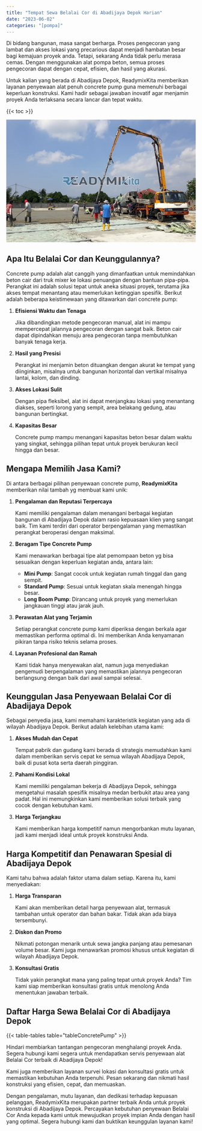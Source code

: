 ```yaml
---
title: "Tempat Sewa Belalai Cor di Abadijaya Depok Harian"
date: "2023-06-02"
categories: "[pompa]"
---
```


Di bidang bangunan, masa sangat berharga. Proses pengecoran yang lambat dan akses lokasi yang precarious dapat menjadi hambatan besar bagi kemajuan proyek anda. Tetapi, sekarang Anda tidak perlu merasa cemas. Dengan menggunakan alat pompa beton, semua proses pengecoran dapat dengan cepat, efisien, dan hasil yang akurasi.

Untuk kalian yang berada di Abadijaya Depok, ReadymixKita memberikan layanan penyewaan alat penuh concrete pump guna memenuhi berbagai keperluan konstruksi. Kami hadir sebagai jawaban inovatif agar menjamin proyek Anda terlaksana secara lancar dan tepat waktu.

{{< toc >}}

![Tempat Sewa Belalai Cor di Abadijaya Depok Harian](/images/pompa/sewa-pompa-12.jpg)

## Apa Itu Belalai Cor dan Keunggulannya?

Concrete pump adalah alat canggih yang dimanfaatkan untuk memindahkan beton cair dari truk mixer ke lokasi penuangan dengan bantuan pipa-pipa. Perangkat ini adalah solusi tepat untuk aneka situasi proyek, terutama jika akses tempat menantang atau memerlukan ketinggian spesifik. Berikut adalah beberapa keistimewaan yang ditawarkan dari concrete pump:

1. **Efisiensi Waktu dan Tenaga**

   Jika dibandingkan metode pengecoran manual, alat ini mampu mempercepat jalannya pengecoran dengan sangat baik. Beton cair dapat dipindahkan menuju area pengecoran tanpa membutuhkan banyak tenaga kerja.

2. **Hasil yang Presisi**

   Perangkat ini menjamin beton dituangkan dengan akurat ke tempat yang diinginkan, misalnya untuk bangunan horizontal dan vertikal misalnya lantai, kolom, dan dinding.

3. **Akses Lokasi Sulit**

   Dengan pipa fleksibel, alat ini dapat menjangkau lokasi yang menantang diakses, seperti lorong yang sempit, area belakang gedung, atau bangunan bertingkat.

4. **Kapasitas Besar**

   Concrete pump mampu menangani kapasitas beton besar dalam waktu yang singkat, sehingga pilihan tepat untuk proyek berukuran kecil hingga dan besar.

## Mengapa Memilih Jasa Kami?

Di antara berbagai pilihan penyewaan concrete pump, **ReadymixKita** memberikan nilai tambah yg membuat kami unik:

1. **Pengalaman dan Reputasi Terpercaya**

   Kami memiliki pengalaman dalam menangani berbagai kegiatan bangunan di Abadijaya Depok dalam rasio kepuasaan klien yang sangat baik. Tim kami terdiri dari operator berpengalaman yang memastikan perangkat beroperasi dengan maksimal.

2. **Beragam Tipe Concrete Pump**

   Kami menawarkan berbagai tipe alat pemompaan beton yg bisa sesuaikan dengan keperluan kegiatan anda, antara lain:
   - **Mini Pump**: Sangat cocok untuk kegiatan rumah tinggal dan gang sempit.
   - **Standard Pump**: Sesuai untuk kegiatan skala menengah hingga besar.
   - **Long Boom Pump**: Dirancang untuk proyek yang memerlukan jangkauan tinggi atau jarak jauh.

3. **Perawatan Alat yang Terjamin**

   Setiap perangkat concrete pump kami diperiksa dengan berkala agar memastikan performa optimal di. Ini memberikan Anda kenyamanan pikiran tanpa risiko teknis selama proses.

4. **Layanan Profesional dan Ramah**

   Kami tidak hanya menyewakan alat, namun juga menyediakan pengemudi berpengalaman yang memastikan jalannya pengecoran berlangsung dengan baik dari awal sampai selesai.

## Keunggulan Jasa Penyewaan Belalai Cor di Abadijaya Depok

Sebagai penyedia jasa, kami memahami karakteristik kegiatan yang ada di wilayah Abadijaya Depok. Berikut adalah kelebihan utama kami:

1. **Akses Mudah dan Cepat**

   Tempat pabrik dan gudang kami berada di strategis memudahkan kami dalam memberikan servis cepat ke semua wilayah Abadijaya Depok, baik di pusat kota serta daerah pinggiran.

2. **Pahami Kondisi Lokal**

   Kami memiliki pengalaman bekerja di Abadijaya Depok, sehingga mengetahui masalah spesifik misalnya medan berbukit atau area yang padat. Hal ini memungkinkan kami memberikan solusi terbaik yang cocok dengan kebutuhan kami.

3. **Harga Terjangkau**

   Kami memberikan harga kompetitif namun mengorbankan mutu layanan, jadi kami menjadi ideal untuk proyek konstruksi Anda.

## Harga Kompetitif dan Penawaran Spesial di Abadijaya Depok

Kami tahu bahwa adalah faktor utama dalam setiap. Karena itu, kami menyediakan:

1. **Harga Transparan**

   Kami akan memberikan detail harga penyewaan alat, termasuk tambahan untuk operator dan bahan bakar. Tidak akan ada biaya tersembunyi.

2. **Diskon dan Promo**

   Nikmati potongan menarik untuk sewa jangka panjang atau pemesanan volume besar. Kami juga menawarkan promosi khusus untuk kegiatan di wilayah Abadijaya Depok.

3. **Konsultasi Gratis**

   Tidak yakin perangkat mana yang paling tepat untuk proyek Anda? Tim kami siap memberikan konsultasi gratis untuk menolong Anda menentukan jawaban terbaik.

## Daftar Harga Sewa Belalai Cor di Abadijaya Depok

{{< table-tables table="tableConcretePump" >}}

Hindari membiarkan tantangan pengecoran menghalangi proyek Anda. Segera hubungi kami segera untuk mendapatkan servis penyewaan alat Belalai Cor terbaik di Abadijaya Depok!

Kami juga memberikan layanan survei lokasi dan konsultasi gratis untuk memastikan kebutuhan Anda terpenuhi. Pesan sekarang dan nikmati hasil konstruksi yang efisien, cepat, dan memuaskan.

Dengan pengalaman, mutu layanan, dan dedikasi terhadap kepuasan pelanggan, ReadymixKita merupakan partner terbaik Anda untuk proyek konstruksi di Abadijaya Depok. Percayakan kebutuhan penyewaan Belalai Cor Anda kepada kami untuk mewujudkan proyek impian Anda dengan hasil yang optimal. Segera hubungi kami dan buktikan keunggulan layanan kami!